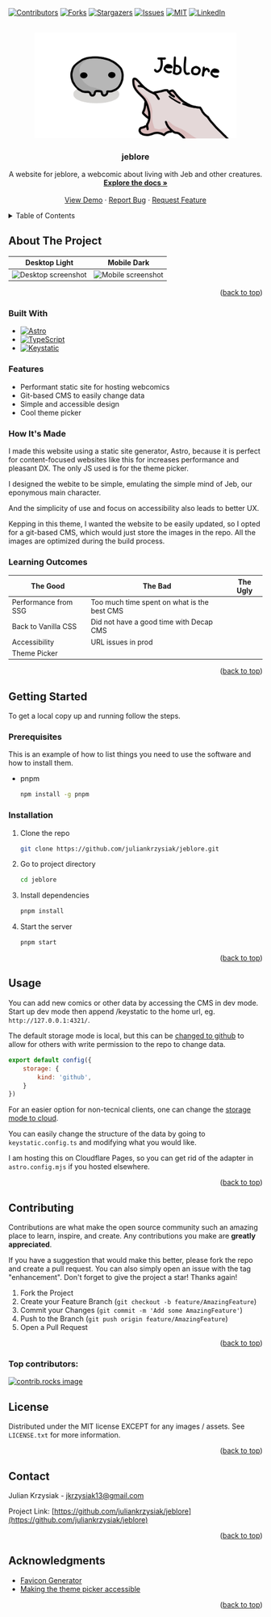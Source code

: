 <!-- Improved compatibility of back to top link: See: https://github.com/othneildrew/Best-README-Template/pull/73 -->
<a id="readme-top"></a>
<!--
*** Thanks for checking out the Best-README-Template. If you have a suggestion
*** that would make this better, please fork the repo and create a pull request
*** or simply open an issue with the tag "enhancement".
*** Don't forget to give the project a star!
*** Thanks again! Now go create something AMAZING! :D
-->



<!-- PROJECT SHIELDS -->
<!--
*** I'm using markdown "reference style" links for readability.
*** Reference links are enclosed in brackets [ ] instead of parentheses ( ).
*** See the bottom of this document for the declaration of the reference variables
*** for contributors-url, forks-url, etc. This is an optional, concise syntax you may use.
*** https://www.markdownguide.org/basic-syntax/#reference-style-links
-->
[![Contributors][contributors-shield]][contributors-url]
[![Forks][forks-shield]][forks-url]
[![Stargazers][stars-shield]][stars-url]
[![Issues][issues-shield]][issues-url]
[![MIT][license-shield]][license-url]
[![LinkedIn][linkedin-shield]][linkedin-url]



<!-- PROJECT LOGO -->
<br />
<div align="center">
  <a href="https://github.com/juliankrzysiak/jeblore">
    <img src="public/jeb-og.jpg" alt="Logo" width="400">
  </a>

<h3 align="center">jeblore</h3>

  <p align="center">
    A website for jeblore, a webcomic about living with Jeb and other creatures.
    <br />
    <a href="https://github.com/juliankrzysiak/jeblore"><strong>Explore the docs »</strong></a>
    <br />
    <br />
    <a href="https://jeblore.com">View Demo</a>
    ·
    <a href="https://github.com/juliankrzysiak/jeblore/issues/new?labels=bug&template=bug-report---.md">Report Bug</a>
    ·
    <a href="https://github.com/juliankrzysiak/jeblore/issues/new?labels=enhancement&template=feature-request---.md">Request Feature</a>
  </p>
</div>



<!-- TABLE OF CONTENTS -->
<details>
  <summary>Table of Contents</summary>
  <ol>
    <li>
      <a href="#about-the-project">About The Project</a>
      <ul>
        <li><a href="#built-with">Built With</a></li>
        <li><a href="#features">Features</a></li>
        <li><a href="#how-its-made">How It's Made</a></li>
        <li><a href="#learning-outcomes">Learning Outcomes</a></li>
      </ul>
    </li>
    <li>
      <a href="#getting-started">Getting Started</a>
      <ul>
        <li><a href="#prerequisites">Prerequisites</a></li>
        <li><a href="#installation">Installation</a></li>
      </ul>
    </li>
    <li><a href="#usage">Usage</a></li>
<!--<li><a href="#roadmap">Roadmap</a></li> -->
    <li><a href="#contributing">Contributing</a></li>
    <li><a href="#license">License</a></li>
    <li><a href="#contact">Contact</a></li>
    <li><a href="#acknowledgments">Acknowledgments</a></li>
  </ol>
</details>



<!-- ABOUT THE PROJECT -->
## About The Project

Desktop Light             |  Mobile Dark
-------------------------|-------------------------
<img src="https://github.com/user-attachments/assets/d1b9cfe8-6dbd-41db-844e-c46dcf400ece" alt="Desktop screenshot">  |  <img src="https://github.com/user-attachments/assets/b37065a4-4f03-460d-8893-06505b2e645b" alt="Mobile screenshot">

<p align="right">(<a href="#readme-top">back to top</a>)</p>

### Built With

<!-- 
* [![Next][Next.js]][Next-url]
* [![React][React.js]][React-url]
* [![Svelte][Svelte.dev]][Svelte-url]
-->

* [![Astro][Astro-shield]][Astro-url]
* [![TypeScript][TypeScript-shield]][TypeScript-url]
* [![Keystatic][Keystatic-shield]][Keystatic-url]

 ### Features
* Performant static site for hosting webcomics
* Git-based CMS to easily change data
* Simple and accessible design
* Cool theme picker

### How It's Made
  I made this website using a static site generator, Astro, because it is perfect for content-focused websites like this for increases performance and pleasant DX. The only JS used is for the theme picker.

  I designed the webite to be simple, emulating the simple mind of Jeb, our eponymous main character.

  And the simplicity of use and focus on accessibility also leads to better UX.

  Kepping in this theme, I wanted the website to be easily updated, so I opted for a git-based CMS, which would just store the images in the repo. All the images are optimized during the build process.

### Learning Outcomes

| The Good                               | The Bad                                              | The Ugly |
|----------------------------------------|------------------------------------------------------|----------|
| Performance from SSG   | Too much time spent on what is the best CMS   |           |
| Back to Vanilla CSS |     Did not have a good time with Decap CMS                     |          |
|             Accessibility            |   URL issues in prod                                                     |          |
|            Theme Picker          |                                                      |          |
  

<p align="right">(<a href="#readme-top">back to top</a>)</p>



<!-- GETTING STARTED -->
## Getting Started

To get a local copy up and running follow the steps.

### Prerequisites

This is an example of how to list things you need to use the software and how to install them.
* pnpm
  ```sh
  npm install -g pnpm
  ```

### Installation

1. Clone the repo
   ```sh
   git clone https://github.com/juliankrzysiak/jeblore.git
   ```
2. Go to project directory
   ```sh
   cd jeblore
   ```
3. Install dependencies
   ```sh
   pnpm install
   ```
4. Start the server
   ```sh
   pnpm start
   ```

<p align="right">(<a href="#readme-top">back to top</a>)</p>



<!-- USAGE EXAMPLES -->
## Usage

You can add new comics or other data by accessing the CMS in dev mode. Start up dev mode then append /keystatic to the home url, eg. `http://127.0.0.1:4321/`.

The default storage mode is local, but this can be [changed to github](https://keystatic.com/docs/github-mode) to allow for others with write permission to the repo to change data. 

```js
export default config({
	storage: {
		kind: 'github',
	}
})
```

For an easier option for non-tecnical clients, one can change the [storage mode to cloud](https://keystatic.com/docs/cloud).

You can easily change the structure of the data by going to `keystatic.config.ts` and modifying what you would like. 

I am hosting this on Cloudflare Pages, so you can get rid of the adapter in `astro.config.mjs` if you hosted elsewhere.

<p align="right">(<a href="#readme-top">back to top</a>)</p>


<!-- ROADMAP 
## Roadmap

- [ ] Feature 1
- [ ] Feature 2
- [ ] Feature 3
    - [ ] Nested Feature

See the [open issues](https://github.com/juliankrzysiak/jeblore/issues) for a full list of proposed features (and known issues).

<p align="right">(<a href="#readme-top">back to top</a>)</p>
-->

<!-- CONTRIBUTING -->
## Contributing

Contributions are what make the open source community such an amazing place to learn, inspire, and create. Any contributions you make are **greatly appreciated**.

If you have a suggestion that would make this better, please fork the repo and create a pull request. You can also simply open an issue with the tag "enhancement".
Don't forget to give the project a star! Thanks again!

1. Fork the Project
2. Create your Feature Branch (`git checkout -b feature/AmazingFeature`)
3. Commit your Changes (`git commit -m 'Add some AmazingFeature'`)
4. Push to the Branch (`git push origin feature/AmazingFeature`)
5. Open a Pull Request

<p align="right">(<a href="#readme-top">back to top</a>)</p>

### Top contributors:

<a href="https://github.com/juliankrzysiak/jeblore/graphs/contributors">
  <img src="https://contrib.rocks/image?repo=juliankrzysiak/jeblore" alt="contrib.rocks image" />
</a>

<!-- LICENSE -->
## License

Distributed under the MIT license EXCEPT for any images / assets. See `LICENSE.txt` for more information.

<p align="right">(<a href="#readme-top">back to top</a>)</p>



<!-- CONTACT -->
## Contact

Julian Krzysiak - jkrzysiak13@gmail.com

Project Link: [https://github.com/juliankrzysiak/jeblore](https://github.com/juliankrzysiak/jeblore)

<p align="right">(<a href="#readme-top">back to top</a>)</p>



<!-- ACKNOWLEDGMENTS -->
## Acknowledgments

* [Favicon Generator](https://favicon.io/)
* [Making the theme picker accessible](https://fossheim.io/writing/posts/accessible-theme-picker-html-css-js/)

<p align="right">(<a href="#readme-top">back to top</a>)</p>


<!-- MARKDOWN LINKS & IMAGES -->
<!-- https://www.markdownguide.org/basic-syntax/#reference-style-links -->
[contributors-shield]: https://img.shields.io/github/contributors/juliankrzysiak/jeblore.svg?style=for-the-badge
[contributors-url]: https://github.com/juliankrzysiak/jeblore/graphs/contributors
[forks-shield]: https://img.shields.io/github/forks/juliankrzysiak/jeblore.svg?style=for-the-badge
[forks-url]: https://github.com/juliankrzysiak/jeblore/network/members
[stars-shield]: https://img.shields.io/github/stars/juliankrzysiak/jeblore.svg?style=for-the-badge
[stars-url]: https://github.com/juliankrzysiak/jeblore/stargazers
[issues-shield]: https://img.shields.io/github/issues/juliankrzysiak/jeblore.svg?style=for-the-badge
[issues-url]: https://github.com/juliankrzysiak/jeblore/issues
[license-shield]: https://img.shields.io/github/license/juliankrzysiak/jeblore.svg?style=for-the-badge
[license-url]: https://github.com/juliankrzysiak/jeblore/blob/main/LICENSE.txt
[linkedin-shield]: https://img.shields.io/badge/-LinkedIn-black.svg?style=for-the-badge&logo=linkedin&colorB=555
[linkedin-url]: https://linkedin.com/in/juliankrzysiak
[product-screenshot]: public/jb-og.png
[Next.js]: https://img.shields.io/badge/next.js-000000?style=for-the-badge&logo=nextdotjs&logoColor=white
[Next-url]: https://nextjs.org/
[React.js]: https://img.shields.io/badge/React-20232A?style=for-the-badge&logo=react&logoColor=61DAFB
[React-url]: https://reactjs.org/
[Svelte.dev]: https://img.shields.io/badge/Svelte-4A4A55?style=for-the-badge&logo=svelte&logoColor=FF3E00
[Svelte-url]: https://svelte.dev/
[Astro-shield]: https://img.shields.io/badge/Astro-000000?style=for-the-badge&logo=astro&logoColor=BC52EE
[Astro-url]: https://astro.build/
[TypeScript-shield]: https://img.shields.io/badge/TypeScript-3178c6?style=for-the-badge&logo=typescript&logoColor=ffffff
[TypeScript-url]: https://www.typescriptlang.org/
[Keystatic-shield]: https://img.shields.io/badge/Keystatic-ffffff?style=for-the-badge&logo=keystone&logoColor=000000
[Keystatic-url]: https://keystatic.com/
